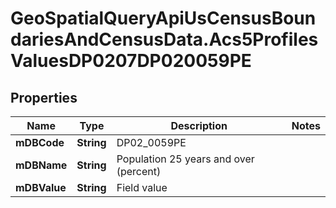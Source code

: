 # GeoSpatialQueryApiUsCensusBoundariesAndCensusData.Acs5ProfilesValuesDP0207DP020059PE

## Properties

Name | Type | Description | Notes
------------ | ------------- | ------------- | -------------
**mDBCode** | **String** | DP02_0059PE | 
**mDBName** | **String** | Population 25 years and over (percent) | 
**mDBValue** | **String** | Field value | 


